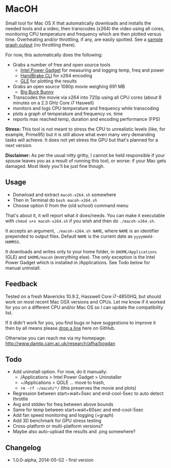 MacOH
=====

Small tool for Mac OS X that automatically downloads and installs the needed tools and a video, then transcodes (x264) the video using all cores, monitoring CPU temperature and frequency which are then plotted versus time. Overheating and/or throttling, if any, are easily spotted. See a [sample graph output](http://www.damtp.cam.ac.uk/research/afha/people/bogdan/macoh/graph.gif) (no throttling there).

For now, this automatically does the following:

- Grabs a number of free and open source tools
  - [Intel Power Gadget](https://software.intel.com/en-us/articles/intel-power-gadget-20) for measuring and logging temp, freq and power
  - [HandBrake CLI](http://handbrake.fr) for x264 encoding
  - [GLE](http://glx.sourceforge.net) for plotting the results
- Grabs an open source 1080p movie weighing 691 MB
  - [Big Buck Bunny](http://www.bigbuckbunny.org)
- Transcodes the movie via x264 into 720p using all CPU cores (about 8 minutes on a 2.3 GHz Core i7 Haswell)
- monitors and logs CPU temperature and frequency while transcoding
- plots a graph of temperature and frequency vs. time
- reports max reached temp, duration and encoding performance (FPS)

**Stress:** This tool is not meant to stress the CPU to unrealistic levels (like, for example, Prime95) but it is still above what even many very demanding tasks will achieve. It does not yet stress the GPU but that's planned for a next version.

**Disclaimer:** As per the usual nitty gritty, I cannot be held responsible if your spouse leaves you as a result of running this tool, or worse: if your Mac gets damaged. Most likely you'll be just fine though.

## Usage

- Donwload and extract `macoh-x264.sh` somewhere
- Then in Terminal do `bash macoh-x264.sh`
- Choose option 0 from the (old school) command menu

That's about it, it will report what it does/needs. You can make it executable with `chmod u+x macoh-x264.sh` if you wish and then do `./macoh-x264.sh`.

It accepts an argument, `./macoh-x264.sh NAME`, where `NAME` is an identifier prepended to output files. Default `NAME` is the current date as `yyyymmdd-HHMMSS`.

It downloads and writes only to your home folder, in `$HOME/Applications` (GLE) and `$HOME/macoh` (everything else). The only exception is the Intel Power Gadget which is installed in /Applications. See Todo below for manual uninstall.

## Feedback

Tested on a fresh Mavericks 10.9.2, Hasswell Core i7-4850HQ, but should work on most recent Mac OSX versions and CPUs. Let me know if it worked for you on a different CPU and/or Mac OS so I can update the compatibility list. 

If it didn't work for you, you find bugs or have suggestions to improve it then by all means please [drop a line](https://github.com/qnxor/macoh/issues) here on GitHub.

Otherwise you can reach me via my homepage: http://www.damtp.cam.ac.uk/research/afha/bogdan

## Todo

- Add uninstall option. For now, do it manually:
  - /Applications > Intel Power Gadget > Uninstaller
  - ~/Applications > QGLE ... move to trash,
  - `rm -rf ~/macoh/*/` (this preserves the movie and plots)
- Regression between start+wait+5sec and end-cool-5sec to auto detect throttle
- Avg and stddev for freq between above bounds
- Same for temp between start+wait+60sec and end-cool-5sec
- Add fan speed monitoring and logging (+graph)
- Add 3D benchmark for GPU stress testing
- Cross-platform or multi-platform versions?
- Maybe also auto-upload the results and .png somewhere?

## Changelog

- 1.0.0-alpha, 2014-05-02 - first version
